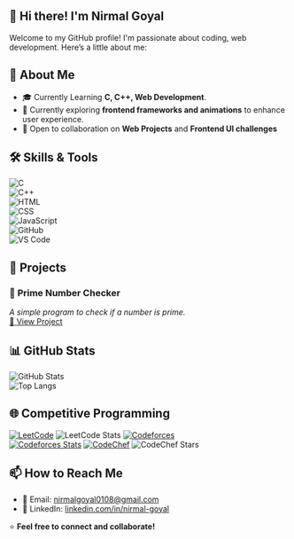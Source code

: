 ## 👋 Hi there! I'm Nirmal Goyal

Welcome to my GitHub profile! I'm passionate about coding, web development. Here’s a little about me:  

## 🚀 About Me  
- 🎓 Currently Learning **C, C++, Web Development**.    
- 🌱 Currently exploring **frontend frameworks and animations** to enhance user experience.  
- 🤝 Open to collaboration on **Web Projects** and **Frontend UI challenges**  

## 🛠️ Skills & Tools  
![C](https://img.shields.io/badge/-C-00599C?style=flat&logo=c)  
![C++](https://img.shields.io/badge/-C++-00599C?style=flat&logo=cplusplus&logoColor=white)  
![HTML](https://img.shields.io/badge/-HTML5-E34F26?style=flat&logo=html5&logoColor=white)  
![CSS](https://img.shields.io/badge/-CSS3-1572B6?style=flat&logo=css3)  
![JavaScript](https://img.shields.io/badge/-JavaScript-F7DF1E?style=flat&logo=javascript&logoColor=black)  
![GitHub](https://img.shields.io/badge/-GitHub-181717?style=flat&logo=github)  
![VS Code](https://img.shields.io/badge/-VSCode-007ACC?style=flat&logo=visual-studio-code)

## 📌 Projects  
### 🔢 **Prime Number Checker**  
*A simple program to check if a number is prime.*  
[🔗 View Project](https://prime-number-checker-six.vercel.app/) 

## 📊 GitHub Stats  
![GitHub Stats](https://github-readme-stats.vercel.app/api?username=Nirmal-Goyal&show_icons=true&theme=radical)  
![Top Langs](https://github-readme-stats.vercel.app/api/top-langs/?username=Nirmal-Goyal&layout=compact)

## 🌐 Competitive Programming  
[![LeetCode](https://img.shields.io/badge/LeetCode-FFA116?style=flat&logo=leetcode&logoColor=black)](https://leetcode.com/Nirmal-Goyal/) 
![LeetCode Stats](https://leetcard.jacoblin.cool/Nirmal-Goyal?theme=dark&font=ABeeZee&ext=heatmap)
[![Codeforces](https://img.shields.io/badge/Codeforces-Blue?logo=codeforces)](https://codeforces.com/profile/Nirmal-Goyal)  
[![Codeforces Stats](https://codeforces-readme-stats.vercel.app/api/card?username=Nirmal-Goyal&theme=github_dark&disable_animations=false&show_icons=true&force_username=true)](https://codeforces.com/profile/Nirmal-Goyal)
[![CodeChef](https://img.shields.io/badge/CodeChef-5B4638?style=flat&logo=codechef&logoColor=white)](https://www.codechef.com/users/nirmalgoyal)
![CodeChef Stars](https://img.shields.io/badge/dynamic/json?color=brightgreen&label=CodeChef%20Stars&query=stars&url=https://competitive-coding-api.herokuapp.com/api/codechef/nirmalgoyal)


## 📫 How to Reach Me  
- 📧 Email: [nirmalgoyal0108@gmail.com](mailto:nirmalgoyal0108@gmail.com)  
- 🔗 LinkedIn: [linkedin.com/in/nirmal-goyal](https://www.linkedin.com/in/nirmalgoyal)

⭐ **Feel free to connect and collaborate!**  
